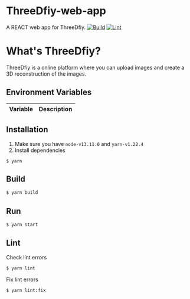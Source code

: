 # ThreeDfiy-web-app
A REACT web app for ThreeDfiy.
[![Build](https://github.com/silwalanish/ThreeDfiy-web-app/workflows/Build/badge.svg)](https://github.com/silwalanish/ThreeDfiy-web-app/actions)
[![Lint](https://github.com/silwalanish/ThreeDfiy-web-app/workflows/Lint%20Check/badge.svg)](https://github.com/silwalanish/ThreeDfiy-web-app/actions)

# What's ThreeDfiy?
ThreeDfiy is a online platform where you can upload images and create a 3D reconstruction of the images.

## Environment Variables
| Variable | Description |
|----------|-------------|


## Installation
1. Make sure you have `node-v13.11.0` and `yarn-v1.22.4`
2. Install dependencies
```
$ yarn
```

## Build
```bash
$ yarn build
```

## Run
```bash
$ yarn start
```

## Lint
Check lint errors
```bash
$ yarn lint
```
Fix lint errors
```bash
$ yarn lint:fix
```
